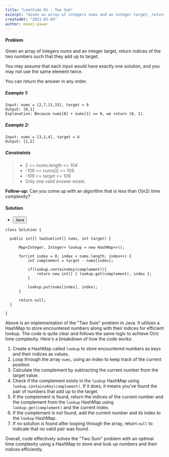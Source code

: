 ```yaml
---
title: "LeetCode 01 : Two Sum"
excerpt: "Given an array of integers nums and an integer target, return indices of the two numbers such that they add up to target."
createdAt: "2021-05-03"
author: manoj-pawar
---
```


#### Problem

Given an array of integers nums and an integer target, return indices of the two numbers such that they add up to target.

You may assume that each input would have exactly one solution, and you may not use the same element twice.

You can return the answer in any order.

##### Example 1:

```shell
Input: nums = [2,7,11,15], target = 9
Output: [0,1]
Explanation: Because nums[0] + nums[1] == 9, we return [0, 1].
```

##### Example 2:

```shell
Input: nums = [3,2,4], target = 6
Output: [1,2]
```

##### Constraints

> -   2 <= nums.length <= 104
> -   -109 <= nums[i] <= 109
> -   -109 <= target <= 109
> -   Only one valid answer exists.

**Follow-up:** Can you come up with an algorithm that is less than O(n2) time complexity?

#### Solution

<ul class="nav nav-tabs" id="myTab" role="tablist">
  <li class="nav-item" role="presentation">
    <button class="nav-link active" id="home-tab" data-bs-toggle="tab" data-bs-target="#home" type="button" role="tab" aria-controls="home" aria-selected="true">Java</button>
  </li>
</ul>
<div class="tab-content" id="myTabContent">
  <div class="tab-pane fade show active" id="home" role="tabpanel" aria-labelledby="home-tab">
  
  ```java[class="line-numbers"]
class Solution {

    public int[] twoSum(int[] nums, int target) {

        Map<Integer, Integer> lookup = new HashMap<>();

        for(int index = 0; index < nums.length; index++) {
            int complement = target - nums[index];

            if(lookup.containsKey(complement)){
                return new int[] { lookup.get(complement), index };
            }

            lookup.put(nums[index], index);
        }

        return null;
    }

}

```

Above is an implementation of the "Two Sum" problem in Java. It utilizes a HashMap to store encountered numbers along with their indices for efficient lookup. The code is quite clear and follows the same logic to achieve O(n) time complexity. Here's a breakdown of how the code works:

1. Create a HashMap called `lookup` to store encountered numbers as keys and their indices as values.
2. Loop through the array `nums`, using an index to keep track of the current position.
3. Calculate the complement by subtracting the current number from the target value.
4. Check if the complement exists in the `lookup` HashMap using `lookup.containsKey(complement)`. If it does, it means you've found the pair of numbers that add up to the target.
5. If the complement is found, return the indices of the current number and the complement from the `lookup` HashMap using `lookup.get(complement)` and the current index.
6. If the complement is not found, add the current number and its index to the `lookup` HashMap.
7. If no solution is found after looping through the array, return `null` to indicate that no valid pair was found.

Overall, code effectively solves the "Two Sum" problem with an optimal time complexity using a HashMap to store and look up numbers and their indices efficiently.
</div>
</div>

